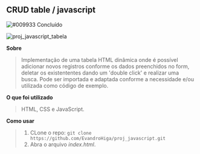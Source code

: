 ## CRUD table / javascript
![#009933](https://via.placeholder.com/15/009933/000000?text=+) Concluído

![proj_javascript_tabela](https://user-images.githubusercontent.com/26691091/92979224-5a7ae100-f468-11ea-9d3e-c46e03d7d690.jpg)

**Sobre**
> Implementação de uma tabela HTML dinâmica onde é possível adicionar novos registros conforme os dados preenchidos no form, deletar os existententes dando um 'double click' e realizar uma busca. Pode ser importada e adaptada conforme a necessidade e/ou utilizada como código de exemplo.

**O que foi utilizado**
> HTML, CSS e JavaScript.

**Como usar**
> 1. CLone o repo: `git clone https://github.com/EvandroHiga/proj_javascript.git`
> 2. Abra o arquivo *index.html*.
